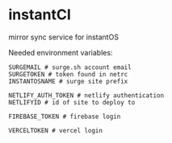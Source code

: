 # instantCI

mirror sync service for instantOS

Needed environment variables:

``` 
SURGEMAIL # surge.sh account email
SURGETOKEN # token found in netrc
INSTANTOSNAME # surge site prefix

NETLIFY_AUTH_TOKEN # netlify authentication
NETLIFYID # id of site to deploy to

FIREBASE_TOKEN # firebase login

VERCELTOKEN # vercel login
```

